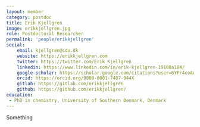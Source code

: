 ```yaml
---
layout: member
category: postdoc
title: Erik Kjellgren
image: erikkjellgren.jpg
role: Postdoctoral Researcher
permalink: 'people/erikkjellgren'
social:
    email: kjellgren@sdu.dk
    website: https://erikkjellgren.com
    twitter: https://twitter.com/Erik_Kjellgren
    linkedin: https://www.linkedin.com/in/erik-kjellgren-19108a184/
    google-scholar: https://scholar.google.com/citations?user=6YFr4coAAAAJ&hl=en&oi=ao
    orcid: https://orcid.org/0000-0001-7487-944X
    gitlab: https://gitlab.com/erikkjellgren
    github: https://github.com/erikkjellgren/
education:
 - PhD in chemistry, University of Southern Denmark, Denmark
---
```


Something
